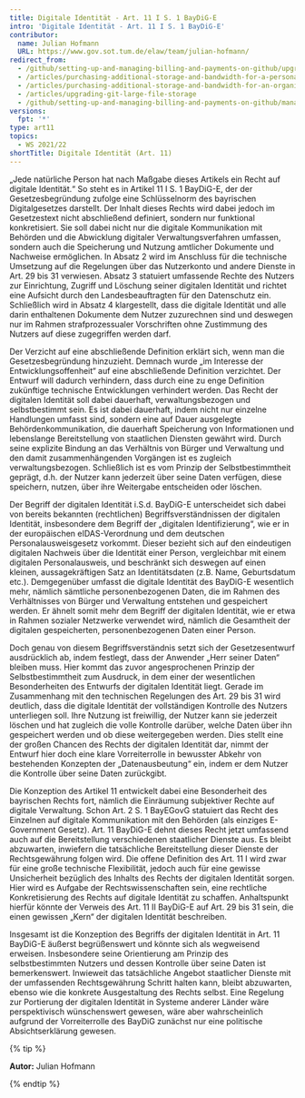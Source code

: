 ```yaml
---
title: Digitale Identität - Art. 11 I S. 1 BayDiG-E
intro: 'Digitale Identität - Art. 11 I S. 1 BayDiG-E'
contributor:
  name: Julian Hofmann
  URL: https://www.gov.sot.tum.de/elaw/team/julian-hofmann/
redirect_from:
  - /github/setting-up-and-managing-billing-and-payments-on-github/upgrading-git-large-file-storage
  - /articles/purchasing-additional-storage-and-bandwidth-for-a-personal-account/
  - /articles/purchasing-additional-storage-and-bandwidth-for-an-organization/
  - /articles/upgrading-git-large-file-storage
  - /github/setting-up-and-managing-billing-and-payments-on-github/managing-billing-for-git-large-file-storage/upgrading-git-large-file-storage
versions:
  fpt: '*'
type: art11
topics:
  - WS 2021/22
shortTitle: Digitale Identität (Art. 11)
---
```




„Jede natürliche Person hat nach Maßgabe dieses Artikels ein Recht auf digitale Identität.“ So steht es in Artikel 11 I S. 1 BayDiG-E, der der Gesetzesbegründung zufolge eine Schlüsselnorm des bayrischen Digitalgesetzes darstellt. Der Inhalt dieses Rechts wird dabei jedoch im Gesetzestext nicht abschließend definiert, sondern nur funktional konkretisiert. Sie soll dabei nicht nur die digitale Kommunikation mit Behörden und die Abwicklung digitaler Verwaltungsverfahren umfassen, sondern auch die Speicherung und Nutzung amtlicher Dokumente und Nachweise ermöglichen. In Absatz 2 wird im Anschluss für die technische Umsetzung auf die Regelungen über das Nutzerkonto und andere Dienste in Art. 29 bis 31 verwiesen. Absatz 3 statuiert umfassende Rechte des Nutzers zur Einrichtung, Zugriff und Löschung seiner digitalen Identität und richtet eine Aufsicht durch den Landesbeauftragten für den Datenschutz ein. Schließlich wird in Absatz 4 klargestellt, dass die digitale Identität und alle darin enthaltenen Dokumente dem Nutzer zuzurechnen sind und deswegen nur im Rahmen strafprozessualer Vorschriften ohne Zustimmung des Nutzers auf diese zugegriffen werden darf.

Der Verzicht auf eine abschließende Definition erklärt sich, wenn man die Gesetzesbegründung hinzuzieht. Demnach wurde „im Interesse der Entwicklungsoffenheit“ auf eine abschließende Definition verzichtet. Der Entwurf will dadurch verhindern, dass durch eine zu enge Definition zukünftige technische Entwicklungen verhindert werden. Das Recht der digitalen Identität soll dabei dauerhaft, verwaltungsbezogen und selbstbestimmt sein. Es ist dabei dauerhaft, indem nicht nur einzelne Handlungen umfasst sind, sondern eine auf Dauer ausgelegte Behördenkommunikation, die dauerhaft Speicherung von Informationen und lebenslange Bereitstellung von staatlichen Diensten gewährt wird. Durch seine explizite Bindung an das Verhältnis von Bürger und Verwaltung und den damit zusammenhängenden Vorgängen ist es zugleich verwaltungsbezogen. Schließlich ist es vom Prinzip der Selbstbestimmtheit geprägt, d.h. der Nutzer kann jederzeit über seine Daten verfügen, diese speichern, nutzen, über ihre Weitergabe entscheiden oder löschen.

Der Begriff der digitalen Identität i.S.d. BayDiG-E unterscheidet sich dabei von bereits bekannten (rechtlichen) Begriffsverständnissen der digitalen Identität, insbesondere dem Begriff der „digitalen Identifizierung“, wie er in der europäischen eIDAS-Verordnung und dem deutschen Personalausweisgesetz vorkommt. Dieser bezieht sich auf den eindeutigen digitalen Nachweis über die Identität einer Person, vergleichbar mit einem digitalen Personalausweis, und beschränkt sich deswegen auf einen kleinen, aussagekräftigen Satz an Identitätsdaten (z.B. Name, Geburtsdatum etc.). Demgegenüber umfasst die digitale Identität des BayDiG-E wesentlich mehr, nämlich sämtliche personenbezogenen Daten, die im Rahmen des Verhältnisses von Bürger und Verwaltung entstehen und gespeichert werden. Er ähnelt somit mehr dem Begriff der digitalen Identität, wie er etwa in Rahmen sozialer Netzwerke verwendet wird, nämlich die Gesamtheit der digitalen gespeicherten, personenbezogenen Daten einer Person.

Doch genau von diesem Begriffsverständnis setzt sich der Gesetzesentwurf ausdrücklich ab, indem festlegt, dass der Anwender „Herr seiner Daten“ bleiben muss. Hier kommt das zuvor angesprochenen Prinzip der Selbstbestimmtheit zum Ausdruck, in dem einer der wesentlichen Besonderheiten des Entwurfs der digitalen Identität liegt. Gerade im Zusammenhang mit den technischen Regelungen des Art. 29 bis 31 wird deutlich, dass die digitale Identität der vollständigen Kontrolle des Nutzers unterliegen soll. Ihre Nutzung ist freiwillig, der Nutzer kann sie jederzeit löschen und hat zugleich die volle Kontrolle darüber, welche Daten über ihn gespeichert werden und ob diese weitergegeben werden. Dies stellt eine der großen Chancen des Rechts der digitalen Identität dar, nimmt der Entwurf hier doch eine klare Vorreiterrolle in bewusster Abkehr von bestehenden Konzepten der „Datenausbeutung“ ein, indem er dem Nutzer die Kontrolle über seine Daten zurückgibt.

Die Konzeption des Artikel 11 entwickelt dabei eine Besonderheit des bayrischen Rechts fort, nämlich die Einräumung subjektiver Rechte auf digitale Verwaltung. Schon Art. 2 S. 1 BayEGovG statuiert das Recht des Einzelnen auf digitale Kommunikation mit den Behörden (als einziges E-Government Gesetz). Art. 11 BayDiG-E dehnt dieses Recht jetzt umfassend auch auf die Bereitstellung verschiedenen staatlicher Dienste aus. Es bleibt abzuwarten, inwiefern die tatsächliche Bereitstellung dieser Dienste der Rechtsgewährung folgen wird. Die offene Definition des Art. 11 I wird zwar für eine große technische Flexibilität, jedoch auch für eine gewisse Unsicherheit bezüglich des Inhalts des Rechts der digitalen Identität sorgen. Hier wird es Aufgabe der Rechtswissenschaften sein, eine rechtliche Konkretisierung des Rechts auf digitale Identität zu schaffen. Anhaltspunkt hierfür könnte der Verweis des Art. 11 II BayDiG-E auf Art. 29 bis 31 sein, die einen gewissen „Kern“ der digitalen Identität beschreiben.

Insgesamt ist die Konzeption des Begriffs der digitalen Identität in Art. 11 BayDiG-E äußerst begrüßenswert und könnte sich als wegweisend erweisen. Insbesondere seine Orientierung am Prinzip des selbstbestimmten Nutzers und dessen Kontrolle über seine Daten ist bemerkenswert. Inwieweit das tatsächliche Angebot staatlicher Dienste mit der umfassenden Rechtsgewährung Schritt halten kann, bleibt abzuwarten, ebenso wie die konkrete Ausgestaltung des Rechts selbst. Eine Regelung zur Portierung der digitalen Identität in Systeme anderer Länder wäre perspektivisch wünschenswert gewesen, wäre aber wahrscheinlich aufgrund der Vorreiterrolle des BayDiG zunächst nur eine politische Absichtserklärung gewesen.

{% tip %}

**Autor:** Julian Hofmann

{% endtip %}
